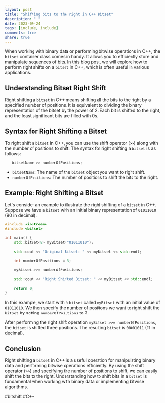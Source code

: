 ```yaml
---
layout: post
title: "Shifting bits to the right in C++ Bitset"
description: " "
date: 2023-09-24
tags: [include, include]
comments: true
share: true
---
```


When working with binary data or performing bitwise operations in C++, the `bitset` container class comes in handy. It allows you to efficiently store and manipulate sequences of bits. In this blog post, we will explore how to perform right shifts on a `bitset` in C++, which is often useful in various applications.

## Understanding Bitset Right Shift

Right shifting a `bitset` in C++ means shifting all the bits to the right by a specified number of positions. It is equivalent to dividing the binary representation of the bitset by the power of 2. Each bit is shifted to the right, and the least significant bits are filled with 0s.

## Syntax for Right Shifting a Bitset

To right shift a `bitset` in C++, you can use the shift operator (`>>`) along with the number of positions to shift. The syntax for right shifting a `bitset` is as follows:

```cpp
   bitsetName >> numberOfPositions;
```

- `bitsetName`: The name of the `bitset` object you want to right shift.
- `numberOfPositions`: The number of positions to shift the bits to the right.

## Example: Right Shifting a Bitset

Let's consider an example to illustrate the right shifting of a `bitset` in C++. Suppose we have a `bitset` with an initial binary representation of `01011010` (90 in decimal).

```cpp
#include <iostream>
#include <bitset>

int main() {
    std::bitset<8> myBitset("01011010");
    
    std::cout << "Original Bitset: " << myBitset << std::endl;
    
    int numberOfPositions = 3;
    
    myBitset >>= numberOfPositions;
    
    std::cout << "Right Shifted Bitset: " << myBitset << std::endl;
    
    return 0;
}
```

In this example, we start with a `bitset` called `myBitset` with an initial value of `01011010`. We then specify the number of positions we want to right shift the `bitset` by setting `numberOfPositions` to 3.

After performing the right shift operation `myBitset >>= numberOfPositions`, the `bitset` is shifted three positions. The resulting `bitset` is `00001011` (11 in decimal).

## Conclusion

Right shifting a `bitset` in C++ is a useful operation for manipulating binary data and performing bitwise operations efficiently. By using the shift operator (`>>`) and specifying the number of positions to shift, we can easily shift the bits to the right. Understanding how to shift bits in a `bitset` is fundamental when working with binary data or implementing bitwise algorithms.

#bitshift #C++